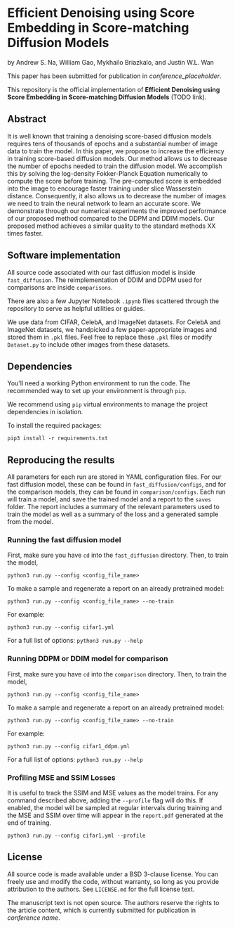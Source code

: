 # Efficient Denoising using Score Embedding in Score-matching Diffusion Models

by
Andrew S. Na,
William Gao,
Mykhailo Briazkalo,
and Justin W.L. Wan

This paper has been submitted for publication in *conference_placeholder*.

This repository is the official implementation of **Efficient Denoising using Score Embedding in Score-matching Diffusion Models** (TODO link).


## Abstract

It is well known that training a denoising score-based diffusion models requires tens
of thousands of epochs and a substantial number of image data to train the model.
In this paper, we propose to increase the efficiency in training score-based diffusion
models. Our method allows us to decrease the number of epochs needed to train
the diffusion model. We accomplish this by solving the log-density Fokker-Planck
Equation numerically to compute the score before training. The pre-computed score
is embedded into the image to encourage faster training under slice Wasserstein
distance. Consequently, it also allows us to decrease the number of images we need
to train the neural network to learn an accurate score. We demonstrate through our
numerical experiments the improved performance of our proposed method compared
to the DDPM and DDIM models. Our proposed method achieves a similar quality
to the standard methods XX times faster.

## Software implementation

All source code associated with our fast diffusion model is inside `fast_diffusion`. The reimplementation of DDIM and DDPM used for comparisons are inside `comparisons`.

There are also a few Jupyter Notebook `.ipynb` files scattered through the repository to serve as helpful utilities or guides.

We use data from CIFAR, CelebA, and ImageNet datasets. For CelebA and ImageNet datasets, we handpicked a few paper-appropriate images and stored them in `.pkl` files. Feel free to replace these `.pkl` files or modify `Dataset.py` to include other images from these datasets.

## Dependencies

You'll need a working Python environment to run the code.
The recommended way to set up your environment is through `pip`.

We recommend using `pip` virtual environments to manage the project dependencies in
isolation.

To install the required packages:

    pip3 install -r requirements.txt

## Reproducing the results

All parameters for each run are stored in YAML configuration files. For our fast diffusion model, these can be found in `fast_diffusion/configs`, and for the comparison models, they can be found in `comparison/configs`. Each run will train a model, and save the trained model and a report to the `saves` folder. The report includes a summary of the relevant parameters used to train the model as well as a summary of the loss and a generated sample from the model.

### Running the fast diffusion model

First, make sure you have `cd` into the `fast_diffusion` directory. Then, to train the model, 
    
    python3 run.py --config <config_file_name>

To make a sample and regenerate a report on an already pretrained model:

    python3 run.py --config <config_file_name> --no-train

For example:

    python3 run.py --config cifar1.yml

For a full list of options: `python3 run.py --help`

### Running DDPM or DDIM model for comparison

First, make sure you have `cd` into the `comparison` directory. Then, to train the model, 
    
    python3 run.py --config <config_file_name>

To make a sample and regenerate a report on an already pretrained model:

    python3 run.py --config <config_file_name> --no-train

For example:

    python3 run.py --config cifar1_ddpm.yml

For a full list of options: `python3 run.py --help`

### Profiling MSE and SSIM Losses

It is useful to track the SSIM and MSE values as the model trains. For any command described above, adding the `--profile` flag will do this. If enabled, the model will be sampled at regular intervals during training and the MSE and SSIM over time will appear in the `report.pdf` generated at the end of training.

    python3 run.py --config cifar1.yml --profile

## License

All source code is made available under a BSD 3-clause license. You can freely
use and modify the code, without warranty, so long as you provide attribution
to the authors. See `LICENSE.md` for the full license text.

The manuscript text is not open source. The authors reserve the rights to the
article content, which is currently submitted for publication in
*conference name*.
